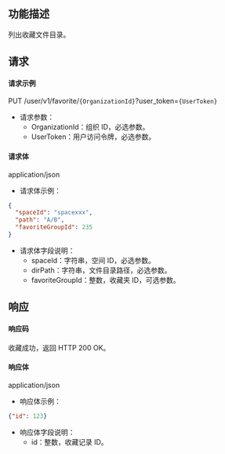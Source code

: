 ## 功能描述

列出收藏文件目录。


## 请求

#### 请求示例

PUT /user/v1/favorite/`{OrganizationId}`?user_token=`{UserToken}`

- 请求参数：
  - OrganizationId：组织 ID，必选参数。
  - UserToken：用户访问令牌，必选参数。
  
#### 请求体

application/json

- 请求体示例：

```json
{
  "spaceId": "spacexxx",
  "path": "A/B",
  "favoriteGroupId": 235
}
```

- 请求体字段说明：
  - spaceId：字符串，空间 ID，必选参数。
  - dirPath：字符串，文件目录路径，必选参数。
  - favoriteGroupId：整数，收藏夹 ID，可选参数。

## 响应

#### 响应码

收藏成功，返回 HTTP 200 OK。

#### 响应体

application/json

- 响应体示例：

```json
{"id": 123}
```

- 响应体字段说明：
    - id：整数，收藏记录 ID。
